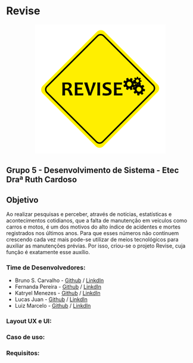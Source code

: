 # Revise
  
 <div style="text-align: center">
  <img src="https://raw.githubusercontent.com/Bruno-Carv/Revise/vers%C3%A3o(2.0)/Views/img/logo.png?token=ALLJHIH5PBRNKCV4FNKJQRS5J5EJI">
 </div>

  <h2> Grupo 5 - Desenvolvimento de Sistema - Etec Draª Ruth Cardoso</h2>
<div>
<h2>Objetivo</h2>
  </div>
<p>Ao realizar pesquisas e perceber, através de notícias, estatísticas e acontecimentos cotidianos, que a falta de manutenção em veículos como carros e motos, é um dos motivos do alto índice de acidentes e mortes registrados nos últimos anos. Para que esses números não continuem crescendo cada vez mais pode-se utilizar de meios tecnológicos para auxiliar as manutenções prévias. Por isso, criou-se o projeto Revise, cuja função é exatamente esse auxílio.</p>
  
  </p>
 </div>
 <div class="">
 <h3>Time de Desenvolvedores:</h3>
 <ul>
  <li>Bruno S. Carvalho - <a href="">Github</a> / <a href="">LinkdIn</a></li>
  <li>Fernanda Pereira - <a href="">Github</a> / <a href="">LinkdIn</a></li>
  <li>Katryel Menezes - <a href="">Github</a> / <a href="">LinkdIn</a></li>
  <li>Lucas Juan - <a href="">Github</a> / <a href="">LinkdIn</a></li>
  <li>Luiz Marcelo - <a href="">Github</a> / <a href="">LinkdIn</a></li>
 </ul>
 <p>
  
  
  </p>
 </div>
 <div class="">
 <h3>Layout UX e UI:</h3>
 <p>
  
  
  </p>
 </div>
 <div class="">
 <h3>Caso de uso: </h3>
 <p>
  
  
  </p>
 </div>
 <div class="">
 <h3>Requisitos:</h3>
 <p>
  
  
  </p>
 </div>
